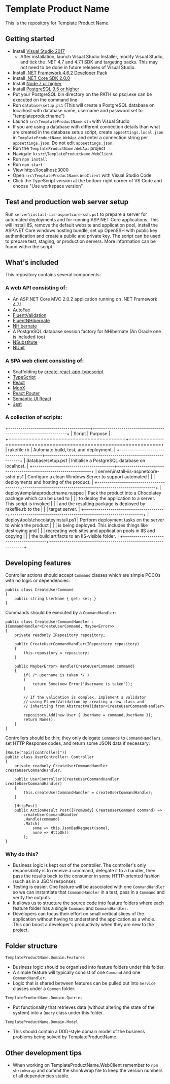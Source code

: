 # Template Product Name

This is the repository for Template Product Name.

## Getting started

* Install [Visual Studio 2017](https://www.visualstudio.com/downloads/)
  * After installation, launch Visual Studio Installer, modify Visual Studio, and tick the .NET 4.7 and 4.7.1 SDK and targeting packs. This may not need to be done in future releases of Visual Studio.
* Install [.NET Framework 4.6.2 Developer Pack](https://www.microsoft.com/en-us/download/details.aspx?id=53321)
* Install [.NET Core SDK 2.0.0](https://download.microsoft.com/download/0/F/D/0FD852A4-7EA1-4E2A-983A-0484AC19B92C/dotnet-sdk-2.0.0-win-x64.exe)
* Install [Node 7 or higher](https://nodejs.org/en/)
* Install [PostgreSQL 9.5 or higher](https://www.postgresql.org/download/windows/)
* Put your PostgreSQL bin directory on the PATH so psql.exe can be executed on the command line
* Run `database\setup.ps1` (This will create a PostgreSQL database on localhost with database name, username and password set to "templateproductname")
* Launch `src\TemplateProductName.sln` with Visual Studio
* If you are using a database with different connection details than what are created in the database setup script, create `appsettings.local.json` in `TemplateProductName.WebApi` and enter a connection string per `appsettings.json`. Do not edit `appsettings.json`.
* Run the `TemplateProductName.WebApi` project
* Navigate to `src\TemplateProductName.WebClient`
* Run `npm install`
* Run `npm start`
* View http://localhost:3000
* Open `src\TemplateProductName.WebClient` with Visual Studio Code
* Click the TypeScript version at the bottom-right corner of VS Code and choose "Use workspace version"

## Test and production web server setup

Run `server\install-iis-aspnetcore-ssh.ps1` to prepare a server for automated deployments and for running ASP.NET Core applications. This will install IIS, remove the default website and application pool, install the ASP.NET Core windows hosting bundle, set up OpenSSH with public key authentication and create a public and private key. The script can be used to prepare test, staging, or production servers. More information can be found within the script.

## What's included

This repository contains several components:

### A web API consisting of:

* An ASP.NET Core MVC 2.0.2 application running on .NET Framework 4.7.1
* [AutoFac](https://autofac.org/)
* [FluentValidation](https://github.com/JeremySkinner/FluentValidation)
* [FluentNHibernate](http://www.fluentnhibernate.org/)
* [NHibernate](http://nhibernate.info/)
* A PostgreSQL database session factory for NHibernate (An Oracle one is included too)
* [NSubstitute](http://nsubstitute.github.io/)
* [NUnit](https://www.nunit.org/)

### A SPA web client consisting of:

* Scaffolding by [create-react-app-typescript](https://github.com/wmonk/create-react-app-typescript)
* [TypeScript](https://www.typescriptlang.org/)
* [React](https://facebook.github.io/react/)
* [MobX](https://github.com/mobxjs/mobx)
* [React Router](https://github.com/ReactTraining/react-router)
* [Semantic UI React](http://react.semantic-ui.com/)
* [Jest](https://facebook.github.io/jest/)

### A collection of scripts:

+----------------------------------------+-----------------------------------------------------------------+
| Script                                 | Purpose                                                         |
+========================================+=================================================================+
| rakefile.rb                            | Automate build, test, and deployment.                           |
+----------------------------------------+-----------------------------------------------------------------+
| database\setup.ps1                     | Initialise a PostgreSQL database on localhost.                  |
+----------------------------------------+-----------------------------------------------------------------+
| server\install-iis-aspnetcore-sshd.ps1 | Configure a clean Windows Server to support automated           |
|                                        | deployments and hosting of the product.                         |
+----------------------------------------+-----------------------------------------------------------------+
| deploy\templateproductname.nuspec      | Pack the product into a Chocolatey package which can be used to |
|                                        | to deploy the application to a server. This script is invoked   |
|                                        | and the resulting package is deployed by rakefile.rb to the     |
|                                        | target server.                                                  |
+----------------------------------------+-----------------------------------------------------------------+
| deploy\tools\chocolateyinstall.ps1     | Perform deployment tasks on the server to which the product     |
|                                        | is being deployed. This includes things like destroying and     |
|                                        | recreating web sites and application pools in IIS and copying   |
|                                        | the build artifacts to an IIS-visible folder.                   |
+----------------------------------------+-----------------------------------------------------------------+


## Developing features

Controller actions should accept `Command` classes which are simple POCOs with no logic or dependencies:

```
public class CreateUserCommand
{
    public string UserName { get; set; }
}
```

Commands should be executed by a `CommandHandler`:

```
public class CreateUserCommandHandler : ICommandHandler<CreateUserCommand, Maybe<Error>>
{
    private readonly IRepository repository;
    
    public CreateUserCommandHandler(IRepository repository)
    {
        this.repository = repository;
    }
    
    public Maybe<Error> Handle(CreateUserCommand command)
    {
        if( /* username is taken */ )
        {
            return Some(new Error("Username is taken"));
        }
        
        // If the validation is complex, implement a validator
        // using FluentValidation by creating a new class and
        // inheriting from AbstractValidator<CreateUserCommandHandler>
        
        repository.Add(new User { UserName = command.UserName });
        return None();
    }
}
```

Controllers should be thin; they only delegate `Commands` to `CommandHandlers`, set HTTP Response codes, and return some JSON data if necessary:

```
[Route("api/[controller]")]
public class UserController: Controller
{
    private readonly CreateUserCommandHandler createUserCommandHandler;
    
    public UserController(CreateUserCommandHandler createUserCommandHandler)
    {
        this.createUserCommandHandler = createUserCommandHandler;
    }
    
    [HttpPost]
    public ActionResult Post([FromBody] CreateUserCommand command) =>
        createUserCommandHandler
        .Handle(command)
        .Match(
            some => this.JsonBadRequest(some),
            none => HttpOk()
        );
}
```

### Why do this?
* Business logic is kept out of the controller. The controller's only responsibility is to receive a command, delegate it to a handler, then pass the results back to the consumer in some HTTP-oriented fashion (such as in a JSON response).
* Testing is easier. One feature will be associated with one `CommandHandler` so we can instantiate that `CommandHandler` in a test, pass in a `Command` and verify the outputs.
* It allows us to structure the source code into feature folders where each feature folder has a single `Command` and `CommandHandler`.
* Developers can focus their effort on small vertical slices of the application without having to understand the application as a whole. This can boost a developer's productivity when they are new to the project.

## Folder structure

`TemplateProductName.Domain.Features`
* Business logic should be organised into feature folders under this folder.
* A simple feature will typically consist of one `Command` and one `CommandHandler`.
* Logic that is shared between features can be pulled out into `Service` classes under a `Common` folder.

`TemplateProductName.Domain.Queries`
* Put functionality that retrieves data (without altering the state of the system) into a `Query` class under this folder.

`TemplateProductName.Domain.Model`
  * This should contain a DDD-style domain model of the business problems being solved by TemplateProductName.

## Other development tips

* When working on TemplateProductName.WebClient remember to `npm shrinkwrap` and commit the shrinkwrap file to keep the version numbers of all dependencies stable.